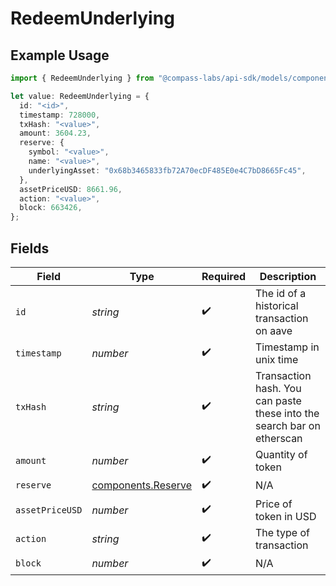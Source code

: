 # RedeemUnderlying

## Example Usage

```typescript
import { RedeemUnderlying } from "@compass-labs/api-sdk/models/components";

let value: RedeemUnderlying = {
  id: "<id>",
  timestamp: 728000,
  txHash: "<value>",
  amount: 3604.23,
  reserve: {
    symbol: "<value>",
    name: "<value>",
    underlyingAsset: "0x68b3465833fb72A70ecDF485E0e4C7bD8665Fc45",
  },
  assetPriceUSD: 8661.96,
  action: "<value>",
  block: 663426,
};
```

## Fields

| Field                                                                  | Type                                                                   | Required                                                               | Description                                                            |
| ---------------------------------------------------------------------- | ---------------------------------------------------------------------- | ---------------------------------------------------------------------- | ---------------------------------------------------------------------- |
| `id`                                                                   | *string*                                                               | :heavy_check_mark:                                                     | The id of a historical transaction on aave                             |
| `timestamp`                                                            | *number*                                                               | :heavy_check_mark:                                                     | Timestamp in unix time                                                 |
| `txHash`                                                               | *string*                                                               | :heavy_check_mark:                                                     | Transaction hash. You can paste these into the search bar on etherscan |
| `amount`                                                               | *number*                                                               | :heavy_check_mark:                                                     | Quantity of token                                                      |
| `reserve`                                                              | [components.Reserve](../../models/components/reserve.md)               | :heavy_check_mark:                                                     | N/A                                                                    |
| `assetPriceUSD`                                                        | *number*                                                               | :heavy_check_mark:                                                     | Price of token in USD                                                  |
| `action`                                                               | *string*                                                               | :heavy_check_mark:                                                     | The type of transaction                                                |
| `block`                                                                | *number*                                                               | :heavy_check_mark:                                                     | N/A                                                                    |